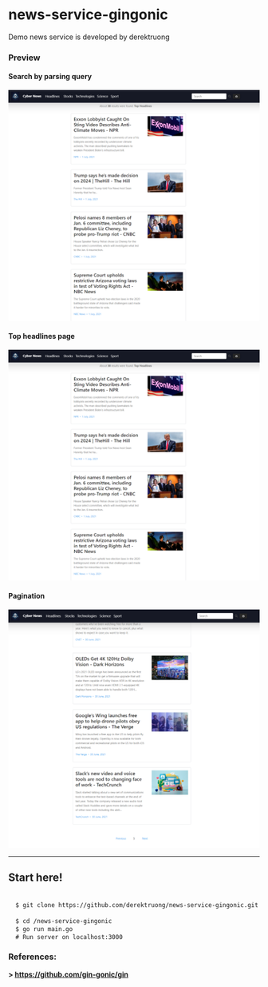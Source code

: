 # news-service-gingonic
Demo news service is developed by derektruong

### Preview

#### Search by parsing query
![alt text](./statics/screenshot/headline.png?raw=true "Optional Title")

#### Top headlines page
![alt text](https://github.com/derektruong/news-service-gingonic/blob/master/statics/screenshot/headline.png?raw=true)

#### Pagination
![alt text](https://github.com/derektruong/news-service-gingonic/blob/master/statics/screenshot/pagination.png?raw=true)

<hr>
<h2>Start here!</h3>
<pre><code>
  $ git clone https://github.com/derektruong/news-service-gingonic.git<br>
  $ cd /news-service-gingonic
  $ go run main.go
  # Run server on localhost:3000
</pre></code>

### References:
  <strong>> https://github.com/gin-gonic/gin</strong>

